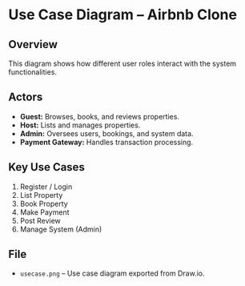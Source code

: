 # Use Case Diagram – Airbnb Clone

## Overview
This diagram shows how different user roles interact with the system functionalities.

## Actors
- **Guest:** Browses, books, and reviews properties.
- **Host:** Lists and manages properties.
- **Admin:** Oversees users, bookings, and system data.
- **Payment Gateway:** Handles transaction processing.

## Key Use Cases
1. Register / Login
2. List Property
3. Book Property
4. Make Payment
5. Post Review
6. Manage System (Admin)

## File
- `usecase.png` – Use case diagram exported from Draw.io.
